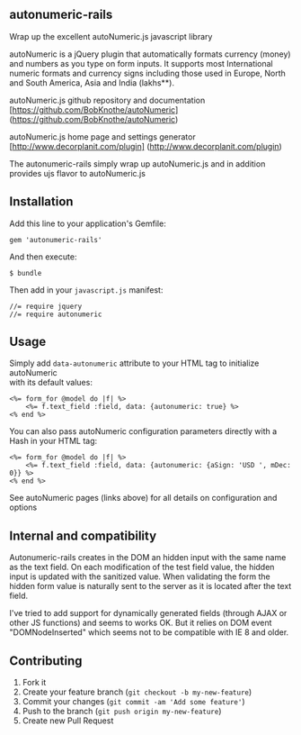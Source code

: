 ## autonumeric-rails

Wrap up the excellent autoNumeric.js javascript library

autoNumeric is a jQuery plugin that automatically formats currency (money) and numbers as you type on form inputs.
It supports most International numeric formats and currency signs including those used in Europe, North and 
South America, Asia and India (lakhs**).

autoNumeric.js github repository and documentation [https://github.com/BobKnothe/autoNumeric] (https://github.com/BobKnothe/autoNumeric)

autoNumeric.js home page and settings generator [http://www.decorplanit.com/plugin] (http://www.decorplanit.com/plugin)

The autonumeric-rails simply wrap up autoNumeric.js and in addition provides ujs flavor to autoNumeric.js

## Installation

Add this line to your application's Gemfile:

    gem 'autonumeric-rails'

And then execute:

    $ bundle

Then add in your `javascript.js` manifest:

    //= require jquery
    //= require autonumeric

## Usage

Simply add `data-autonumeric` attribute to your HTML tag to initialize autoNumeric  
with its default values:

    <%= form_for @model do |f| %>
        <%= f.text_field :field, data: {autonumeric: true} %>
    <% end %>

You can also pass autoNumeric configuration parameters directly with a Hash in your HTML tag:

    <%= form_for @model do |f| %>
        <%= f.text_field :field, data: {autonumeric: {aSign: 'USD ', mDec: 0}} %>
    <% end %>
    
See autoNumeric pages (links above) for all details on configuration and options

## Internal and compatibility

Autonumeric-rails creates in the DOM an hidden input with the same name as the text field.
On each modification of the test field value, the hidden input is updated with the sanitized value.
When validating the form the hidden form value is naturally sent to the server as it is located after the text field.

I've tried to add support for dynamically generated fields (through AJAX or other JS functions)
and seems to works OK. But it relies on DOM event "DOMNodeInserted" which seems not to be
compatible with IE 8 and older.
    
## Contributing

1. Fork it
2. Create your feature branch (`git checkout -b my-new-feature`)
3. Commit your changes (`git commit -am 'Add some feature'`)
4. Push to the branch (`git push origin my-new-feature`)
5. Create new Pull Request
